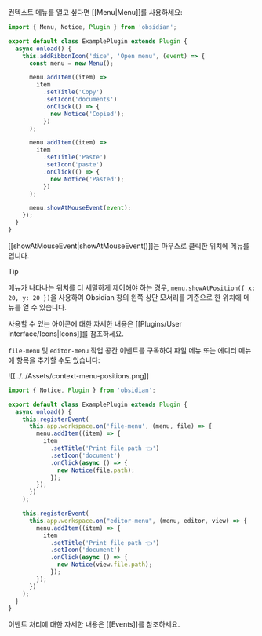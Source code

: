 컨텍스트 메뉴를 열고 싶다면 [[Menu|Menu]]를 사용하세요:

```ts
import { Menu, Notice, Plugin } from 'obsidian';

export default class ExamplePlugin extends Plugin {
  async onload() {
    this.addRibbonIcon('dice', 'Open menu', (event) => {
      const menu = new Menu();

      menu.addItem((item) =>
        item
          .setTitle('Copy')
          .setIcon('documents')
          .onClick(() => {
            new Notice('Copied');
          })
      );

      menu.addItem((item) =>
        item
          .setTitle('Paste')
          .setIcon('paste')
          .onClick(() => {
            new Notice('Pasted');
          })
      );

      menu.showAtMouseEvent(event);
    });
  }
}
```

[[showAtMouseEvent|showAtMouseEvent()]]는 마우스로 클릭한 위치에 메뉴를 엽니다.

> [!tip]
> 메뉴가 나타나는 위치를 더 세밀하게 제어해야 하는 경우, `menu.showAtPosition({ x: 20, y: 20 })`을 사용하여 Obsidian 창의 왼쪽 상단 모서리를 기준으로 한 위치에 메뉴를 열 수 있습니다.

사용할 수 있는 아이콘에 대한 자세한 내용은 [[Plugins/User interface/Icons|Icons]]를 참조하세요.

`file-menu` 및 `editor-menu` 작업 공간 이벤트를 구독하여 파일 메뉴 또는 에디터 메뉴에 항목을 추가할 수도 있습니다:

![[../../Assets/context-menu-positions.png]]

```ts
import { Notice, Plugin } from 'obsidian';

export default class ExamplePlugin extends Plugin {
  async onload() {
    this.registerEvent(
      this.app.workspace.on('file-menu', (menu, file) => {
        menu.addItem((item) => {
          item
            .setTitle('Print file path 👈')
            .setIcon('document')
            .onClick(async () => {
              new Notice(file.path);
            });
        });
      })
    );

    this.registerEvent(
      this.app.workspace.on("editor-menu", (menu, editor, view) => {
        menu.addItem((item) => {
          item
            .setTitle('Print file path 👈')
            .setIcon('document')
            .onClick(async () => {
              new Notice(view.file.path);
            });
        });
      })
    );
  }
}
```

이벤트 처리에 대한 자세한 내용은 [[Events]]를 참조하세요.
